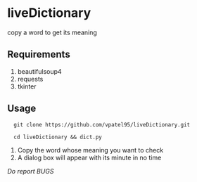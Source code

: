 # liveDictionary
copy a word to get its meaning

## Requirements
1.  beautifulsoup4
2.  requests
3.  tkinter

## Usage
```
  git clone https://github.com/vpatel95/liveDictionary.git
  
  cd liveDictionary && dict.py
```
1.  Copy the word whose meaning you want to check
2.  A dialog box will appear with its minute in no time



*Do report BUGS*
